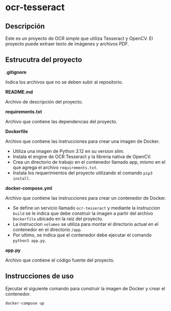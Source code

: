 # ocr-tesseract

## Descripción

Este es un proyecto de OCR simple que utiliza Tesseract y OpenCV. El proyecto puede extraer texto de imágenes y archivos
PDF.

## Estrucutra del proyecto

**.gitignore**

Indica los archivos que no se deben subir al repositorio.

**README.md**

Archivo de descripción del proyecto.

**requirements.txt**

Archivo que contiene las dependencias del proyecto.

**Dockerfile**

Archivo que contiene las instrucciones para crear una imagen de Docker.

* Utiliza una imagen de Python 3.12 en su version slim.
* Instala el engine de OCR Tesseract y la libreria nativa de OpenCV.
* Crea un directorio de trabajo en el contenedor llamado app, mismo en el que agrega el archivo `requirements.txt`.
* Instala los requerimientos del proyecto utilizando el comando `pip3 install`.

**docker-compose.yml**

Archivo que contiene las instrucciones para crear un contenedor de Docker.

* Se define un servicio llamado `ocr-tesseract` y mediante la instruccion `build` se le indica que debe construir la
  imagen a partir del archivo `Dockerfile` ubicado en la raiz del proyecto.
* La instruccion `volumes` se utiliza para montar el directorio actual en el contenedor en el directorio `/app`.
* Por ultimo, se indica que el contenedor debe ejecutar el comando `python3 app.py`.

**app.py**

Archivo que contiene el código fuente del proyecto.


## Instrucciones de uso

Ejecutar el siguiente comando para construir la imagen de Docker y crear el contenedor.

```bash 
docker-compose up